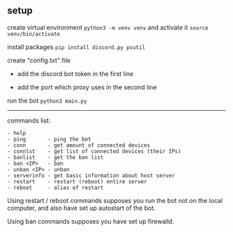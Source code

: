 setup
---
create virtual environment `python3 -m venv venv`
and activate it `source venv/bin/activate`

install packages
`pip install discord.py psutil`

create "config.txt" file

- add the discord bot token in the first line 

- add the port which proxy uses in the second line

run the bot 
`python3 main.py`

---
commands list:
```
- help
- ping       - ping the bot
- conn       - get amount of connected devices
- connlst    - get list of connected devices (their IPs)
- banlist    - get the ban list
- ban <IP>   - ban
- unban <IP> - unban
- serverinfo - get basic information about host server
- restart    - restart (reboot) entire server
- reboot     - alias of restart
```

Using restart / reboot commands supposes you run the bot not on the local computer, and also have set up autostart of the bot.

Using ban commands supposes you have set up firewalld.
